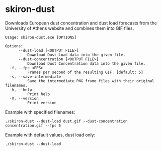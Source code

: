 # skiron-dust

Downloads European dust concentration and dust load forecasts from the University of Athens website and combines them into GIF files.

```
Usage: skiron-dust.exe [OPTIONS]

Options:
      --dust-load [<OUTPUT FILE>]
          Download Dust Load data into the given file.
      --dust-concentration [<OUTPUT FILE>]
          Download Dust Concentration data into the given file.
  -f, --fps <FPS>
          Frames per second of the resulting GIF. [default: 5]
  -s, --save-intermediate
          Save the intermediate PNG frame files with their original filenames.
  -h, --help
          Print help
  -V, --version
          Print version
```

Example with specified filenames:

`./skiron-dust --dust-load dust.gif --dust-concentration concentration.gif --fps 5`

Example with default values, dust load only:

`./skiron-dust --dust-load`
